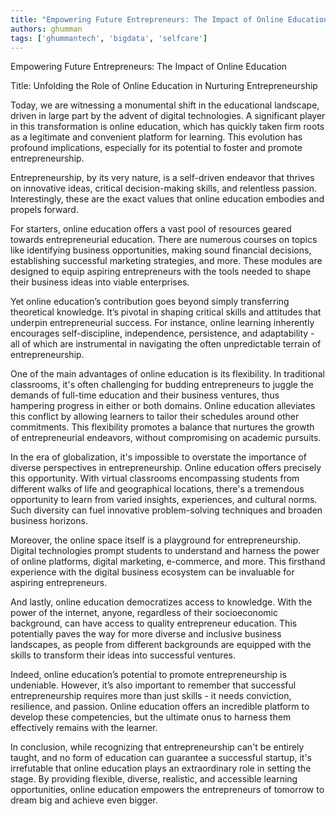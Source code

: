 ```yaml
---
title: "Empowering Future Entrepreneurs: The Impact of Online Education"  # Wrap the title in double quotes
authors: ghumman
tags: ['ghummantech', 'bigdata', 'selfcare']
---
```


Empowering Future Entrepreneurs: The Impact of Online Education
<!-- truncate -->

Title: Unfolding the Role of Online Education in Nurturing Entrepreneurship 

Today, we are witnessing a monumental shift in the educational landscape, driven in large part by the advent of digital technologies. A significant player in this transformation is online education, which has quickly taken firm roots as a legitimate and convenient platform for learning. This evolution has profound implications, especially for its potential to foster and promote entrepreneurship.

Entrepreneurship, by its very nature, is a self-driven endeavor that thrives on innovative ideas, critical decision-making skills, and relentless passion. Interestingly, these are the exact values that online education embodies and propels forward. 

For starters, online education offers a vast pool of resources geared towards entrepreneurial education. There are numerous courses on topics like identifying business opportunities, making sound financial decisions, establishing successful marketing strategies, and more. These modules are designed to equip aspiring entrepreneurs with the tools needed to shape their business ideas into viable enterprises. 

Yet online education’s contribution goes beyond simply transferring theoretical knowledge. It’s pivotal in shaping critical skills and attitudes that underpin entrepreneurial success. For instance, online learning inherently encourages self-discipline, independence, persistence, and adaptability - all of which are instrumental in navigating the often unpredictable terrain of entrepreneurship.

One of the main advantages of online education is its flexibility. In traditional classrooms, it's often challenging for budding entrepreneurs to juggle the demands of full-time education and their business ventures, thus hampering progress in either or both domains. Online education alleviates this conflict by allowing learners to tailor their schedules around other commitments. This flexibility promotes a balance that nurtures the growth of entrepreneurial endeavors, without compromising on academic pursuits.

In the era of globalization, it's impossible to overstate the importance of diverse perspectives in entrepreneurship. Online education offers precisely this opportunity. With virtual classrooms encompassing students from different walks of life and geographical locations, there's a tremendous opportunity to learn from varied insights, experiences, and cultural norms. Such diversity can fuel innovative problem-solving techniques and broaden business horizons.

Moreover, the online space itself is a playground for entrepreneurship. Digital technologies prompt students to understand and harness the power of online platforms, digital marketing, e-commerce, and more. This firsthand experience with the digital business ecosystem can be invaluable for aspiring entrepreneurs. 

And lastly, online education democratizes access to knowledge. With the power of the internet, anyone, regardless of their socioeconomic background, can have access to quality entrepreneur education. This potentially paves the way for more diverse and inclusive business landscapes, as people from different backgrounds are equipped with the skills to transform their ideas into successful ventures.

Indeed, online education’s potential to promote entrepreneurship is undeniable. However, it’s also important to remember that successful entrepreneurship requires more than just skills - it needs conviction, resilience, and passion. Online education offers an incredible platform to develop these competencies, but the ultimate onus to harness them effectively remains with the learner. 

In conclusion, while recognizing that entrepreneurship can't be entirely taught, and no form of education can guarantee a successful startup, it's irrefutable that online education plays an extraordinary role in setting the stage. By providing flexible, diverse, realistic, and accessible learning opportunities, online education empowers the entrepreneurs of tomorrow to dream big and achieve even bigger.
